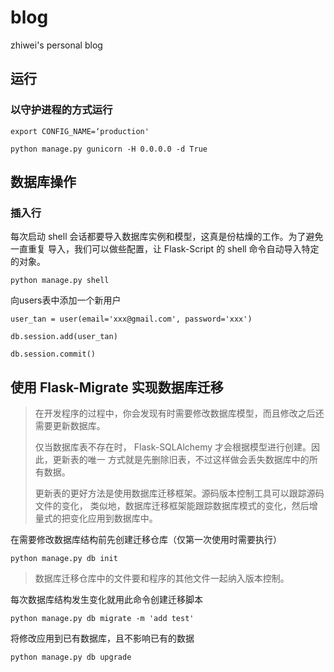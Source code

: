 # blog
zhiwei's personal blog

## 运行

### 以守护进程的方式运行

`export CONFIG_NAME=‘production'`

`python manage.py gunicorn -H 0.0.0.0 -d True`

## 数据库操作

### 插入行

每次启动 shell 会话都要导入数据库实例和模型，这真是份枯燥的工作。为了避免一直重复 导入，我们可以做些配置，让 Flask-Script 的 shell 命令自动导入特定的对象。

`python manage.py shell`

向users表中添加一个新用户

```
user_tan = user(email='xxx@gmail.com', password='xxx')

db.session.add(user_tan)

db.session.commit()
```

## 使用 Flask-Migrate 实现数据库迁移

> 在开发程序的过程中，你会发现有时需要修改数据库模型，而且修改之后还需要更新数据库。
>
> 仅当数据库表不存在时， Flask-SQLAlchemy 才会根据模型进行创建。因此，更新表的唯一 方式就是先删除旧表，不过这样做会丢失数据库中的所有数据。
>
> 更新表的更好方法是使用数据库迁移框架。源码版本控制工具可以跟踪源码文件的变化， 类似地，数据库迁移框架能跟踪数据库模式的变化，然后增量式的把变化应用到数据库中。

在需要修改数据库结构前先创建迁移仓库（仅第一次使用时需要执行）

`python manage.py db init`

> 数据库迁移仓库中的文件要和程序的其他文件一起纳入版本控制。

每次数据库结构发生变化就用此命令创建迁移脚本

`python manage.py db migrate -m 'add test' `

将修改应用到已有数据库，且不影响已有的数据

`python manage.py db upgrade `